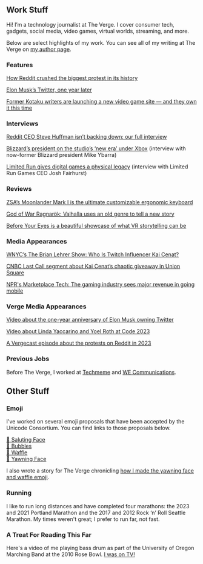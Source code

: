 ## Work Stuff

Hi! I’m a technology journalist at The Verge. I cover consumer tech, gadgets, social media, video games, virtual worlds, streaming, and more.

Below are select highlights of my work. You can see all of my writing at The Verge on [my author page](https://www.theverge.com/authors/jay-peters).

### Features
[How Reddit crushed the biggest protest in its history]([url](https://www.theverge.com/23779477/reddit-protest-blackouts-crushed)) 

[Elon Musk’s Twitter, one year later]([url](https://www.theverge.com/23934205/elon-musk-twitter-x-one-year-later-acquisition))

[Former Kotaku writers are launching a new video game site — and they own it this time]([url](https://www.theverge.com/2023/11/7/23949269/aftermath-video-games-kotaku-defector))

### Interviews
[Reddit CEO Steve Huffman isn’t backing down: our full interview]([url](https://www.theverge.com/2023/6/15/23762868/reddit-ceo-steve-huffman-interview))

[Blizzard’s president on the studio’s ‘new era’ under Xbox]([url](https://www.theverge.com/2023/11/6/23949086/blizzard-president-mike-ybarra-new-era-xbox-microsoft-blizzcon-2023)) (interview with now-former Blizzard president Mike Ybarra)

[Limited Run gives digital games a physical legacy]([url](https://www.theverge.com/24034994/limited-run-games-physical-disc-cart)) (interview with Limited Run Games CEO Josh Fairhurst)

### Reviews
[ZSA’s Moonlander Mark I is the ultimate customizable ergonomic keyboard]([url](https://www.theverge.com/22566248/zsa-moonlander-mark-i-1-ergonomic-keyboard-mechanical-review))

[God of War Ragnarök: Valhalla uses an old genre to tell a new story]([url](https://www.theverge.com/24008099/god-of-war-ragnarok-valhalla-review))

[Before Your Eyes is a beautiful showcase of what VR storytelling can be]([url](https://www.theverge.com/2023/3/10/23632733/before-your-eyes-playstation-vr2-psvr-2-vr-showcase-storytelling))

### Media Appearances
[WNYC’s The Brian Lehrer Show: Who Is Twitch Influencer Kai Cenat?]([url](https://www.wnyc.org/story/who-twitch-influencer-kai-cenat))

[CNBC Last Call segment about Kai Cenat’s chaotic giveaway in Union Square]([url](https://x.com/LastCallCNBC/status/1687605342924931072))

[NPR's Marketplace Tech: The gaming industry sees major revenue in going mobile
]([url](https://www.marketplace.org/shows/marketplace-tech/the-gaming-industry-sees-major-revenue-in-going-mobile/))

### Verge Media Appearances
[Video about the one-year anniversary of Elon Musk owning Twitter]([url](https://www.tiktok.com/@verge/video/7294711029735394606))

[Video about Linda Yaccarino and Yoel Roth at Code 2023]([url](https://www.instagram.com/p/CxuT8pgLVNZ/))

[A Vergecast episode about the protests on Reddit in 2023]([url](https://www.youtube.com/watch?v=57vjLHBlIyI))

### Previous Jobs
Before The Verge, I worked at [Techmeme](https://techmeme.com) and [WE Communications](https://www.we-worldwide.com).

## Other Stuff

### Emoji
I've worked on several emoji proposals that have been accepted by the Unicode Consortium. You can find links to those proposals below. 

[🫡 Saluting Face]([url](https://www.unicode.org/L2/L2019/19400-saluting-face.pdf)) <br>
[🫧 Bubbles]([url](https://www.unicode.org/L2/L2019/19311-bubbles-emoji.pdf)) <br>
[🧇 Waffle]([url](https://www.unicode.org/L2/L2018/18087-waffle-emoji.pdf)) <br>
[🥱 Yawning Face]([url](https://www.unicode.org/L2/L2017/17432-yawning-face-emoji.pdf)) <br>

I also wrote a story for The Verge chronicling [how I made the yawning face and waffle emoji]([url](https://www.theverge.com/21327599/how-to-make-emoji-yawning-face-waffle-proposal-unicode)).

### Running
I like to run long distances and have completed four marathons: the 2023 and 2021 Portland Marathon and the 2017 and 2012 Rock ‘n’ Roll Seattle Marathon. My times weren't great; I prefer to run far, not fast.

### A Treat For Reading This Far
Here's a video of me playing bass drum as part of the University of Oregon Marching Band at the 2010 Rose Bowl. [I was on TV!]([url](https://youtu.be/cy0gmKbine8?feature=shared&t=54))
